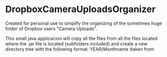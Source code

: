 # DropboxCameraUploadsOrganizer
Created for personal use to simplify the organizing of the sometimes huge folder of Dropbox users "Camera Uploads".

This small java applicacion will copy all the files from all the files located where the .jar file is located (subfolders included) and create a new directory tree with the following format:
YEAR/Monthname (taken from 
